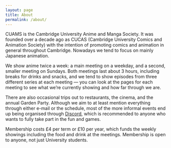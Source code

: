 ```yaml
---
layout: page
title: About
permalink: /about/
---
```


CUAMS is the Cambridge University Anime and Manga Society. It was founded over
a decade ago as CUCAS (Cambridge University Comics and Animation Society) with
the intention of promoting comics and animation in general throughout
Cambridge. Nowadays we tend to focus on mainly Japanese animation.

We show anime twice a week: a main meeting on a weekday, and a second, smaller
meeting on Sundays. Both meetings last about 3 hours, including breaks for
drinks and snacks, and we tend to show episodes from three different series at
each meeting — you can look at the pages for each meeting to see what we’re
currently showing and how far through we are.

There are also occasional trips out to restaurants, the cinema, and the annual
Garden Party. Although we aim to at least mention everything through either
e-mail or the schedule, most of the more informal events end up being organised
through [Discord]({{site.discord_link}}), which is recommended to anyone who
wants to fully take part in the fun and games.

Membership costs £4 per term or £10 per year, which funds the weekly showings
including the food and drink at the meetings. Membership is open to anyone, not
just University students.
